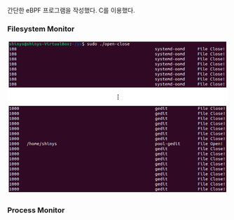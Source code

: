간단한 eBPF 프로그램을 작성했다. C를 이용했다.


### Filesystem Monitor
<img src="../.picture/ys-open-close-출력화면.png"/>



### Process Monitor
